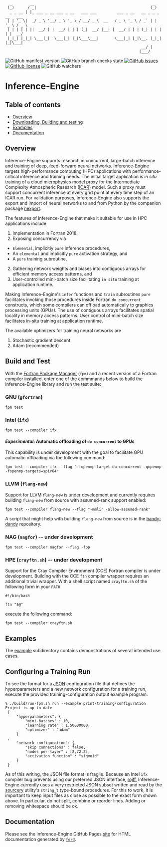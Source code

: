 
```ascii
  _        __                                                     _            
 (_)      / _|                                                   (_)           
  _ _ __ | |_ ___ _ __ ___ _ __   ___ ___         ___ _ __   __ _ _ _ __   ___ 
 | | '_ \|  _/ _ \ '__/ _ \ '_ \ / __/ _ \  __   / _ \ '_ \ / _` | | '_ \ / _ \
 | | | | | ||  __/ | |  __/ | | | (_|  __/ |__| |  __/ | | | (_| | | | | |  __/
 |_|_| |_|_| \___|_|  \___|_| |_|\___\___|       \___|_| |_|\__, |_|_| |_|\___|
                                                             __/ |             
                                                            |___/              
```

![GitHub manifest version](https://img.shields.io/github/manifest-json/v/BerkeleyLab/inference-engine)
![GitHub branch checks state](https://img.shields.io/github/checks-status/BerkeleyLab/inference-engine/main)
[![GitHub issues](https://img.shields.io/github/issues/BerkeleyLab/inference-engine)](https://github.com/BerkeleyLab/inference-engine/issues)
[![GitHub license](https://img.shields.io/github/license/BerkeleyLab/inference-engine)](https://github.com/BerkeleyLab/inference-engine)
![GitHub watchers](https://img.shields.io/github/watchers/BerkeleyLab/inference-engine?style=social)

Inference-Engine
================

Table of contents
-----------------

- [Overview](#overview)
- [Downloading, Building and testing](#downloading-building-and-testing)
- [Examples](#examples)
- [Documentation](#documentation)

Overview
--------

Inference-Engine supports research in concurrent, large-batch inference and training of deep, feed-forward neural networks. Inference-Engine targets high-performance computing (HPC) applications with performance-critical inference and training needs.  The initial target application is _in situ_ training of a cloud microphysics model proxy for the Intermediate Complexity Atmospheric Research ([ICAR]) model.  Such a proxy must support concurrent inference at every grid point at every time step of an ICAR run.  For validation purposes, Inference-Engine also supports the export and import of neural networks to and from Python by the companion package [nexport]. 

The features of Inference-Engine that make it suitable for use in HPC applications include

1. Implementation in Fortran 2018.
2. Exposing concurrency via 
  - `Elemental`, implicitly `pure` inference procedures,
  - An `elemental` and implicitly `pure` activation strategy, and
  - A `pure` training subroutine,
2. Gathering network weights and biases into contiguous arrays for efficient memory access patterns, and
3. User-controlled mini-batch size facilitating `in situ` training at application runtime.
  
Making Inference-Engine's `infer` functions and `train` subroutines `pure` facilitates invoking those procedures inside Fortran `do concurrent` constructs, which some compilers can offload automatically to graphics processing units (GPUs).  The use of contiguous arrays facilitates spatial locality in memory access patterns.  User control of mini-batch size facilitates in-situ training at application runtime.

The available optimizers for training neural networks are
1. Stochastic gradient descent
2. Adam (recommended)

Build and Test
--------------
With the [Fortran Package Manager] (`fpm`) and a recent version of a Fortran compiler installed, enter one of the commmands below to build the Inference-Engine library and run the test suite:

### GNU (`gfortran`)
```
fpm test
```

### Intel (`ifx`)
```
fpm test --compiler ifx
```

#### _Experimental:_ Automatic offloading of `do concurrent` to GPUs
This capability is under development with the goal to facilitate GPU automatic offloading via the following command:
```
fpm test --compiler ifx --flag "-fopenmp-target-do-concurrent -qopenmp -fopenmp-targets=spir64"
```

### LLVM (`flang-new`)
Support for LLVM `flang-new` is under development and currently requires building `flang-new` from source with assumed-rank support enabled:
```
fpm test --compiler flang-new --flag "-mmlir -allow-assumed-rank"
```
A script that might help with building `flang-new` from source is in the [handy-dandy] repository.


### NAG (`nagfor`) -- under development
```
fpm test --compiler nagfor --flag -fpp
```

### HPE (`crayftn.sh`) -- under development
Support for the Cray Compiler Environment (CCE) Fortran compiler is under development.
Building with the CCE `ftn` compiler wrapper requires an additional trivial wrapper.
With a shell script named `crayftn.sh` of the following form in your `PATH`
```
#!/bin/bash

ftn "$@"
```
execute the following command:
```
fpm test --compiler crayftn.sh
```

Examples
--------
The [example](./example) subdirectory contains demonstrations of several intended use cases.

Configuring a Training Run
--------------------------
To see the format for a [JSON] configuration file that defines the hyperparameters and a new network configuration for a training run, execute the provided training-configuration output example program:
```
% ./build/run-fpm.sh run --example print-training-configuration
Project is up to date
 {
     "hyperparameters": {
         "mini-batches" : 10,
         "learning rate" : 1.50000000,
         "optimizer" : "adam"
     }
 ,
     "network configuration": {
         "skip connections" : false,
         "nodes per layer" : [2,72,2],
         "activation function" : "sigmoid"
     }
 }
```
As of this writing, the JSON file format is fragile.  Because an Intel `ifx` compiler bug prevents using our preferred JSON interface, [rojff], Inference-Engine currently uses a very restricted JSON subset written and read by the [sourcery] utility's `string_t` type-bound procedures.  For this to work, it is important to keep input files as close as possible to the exact form shown above.  In particular, do not split, combine or reorder lines. Adding or removing whitespace should be ok.

Documentation
-------------
Please see the Inference-Engine GitHub Pages [site] for HTML documentation generated by [`ford`].

[site]: https://berkeleylab.github.io/inference-engine/ 
[`ford`]: https://github.com/Fortran-FOSS-Programmers/ford
[nexport]: https://go.lbl.gov/nexport
[ICAR]: https://github.com/NCAR/icar
[JSON]: https://www.json.org/json-en.html
[sourcery]: https://github.com/sourceryinstitute/sourcery
[rojff]: https://gitlab.com/everythingfunctional/rojff
[install `fpm`]: https://fpm.fortran-lang.org/install/index.html#install
[Fortran Package Manager]: https://github.com/fortran-lang/fpm
[handy-dandy]: https://github.com/rouson/handy-dandy/blob/main/src/fresh-llvm-build.sh
